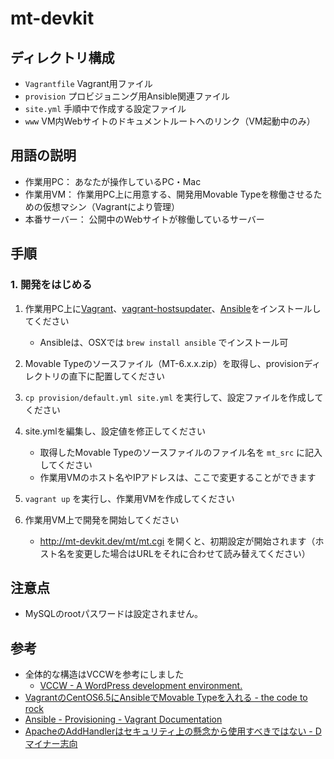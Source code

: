 # mt-devkit

## ディレクトリ構成

* `Vagrantfile` Vagrant用ファイル
* `provision` プロビジョニング用Ansible関連ファイル
* `site.yml` 手順中で作成する設定ファイル
* `www` VM内Webサイトのドキュメントルートへのリンク（VM起動中のみ）

## 用語の説明

* 作業用PC： あなたが操作しているPC・Mac
* 作業用VM： 作業用PC上に用意する、開発用Movable Typeを稼働させるための仮想マシン（Vagrantにより管理）
* 本番サーバー： 公開中のWebサイトが稼働しているサーバー

## 手順

### 1. 開発をはじめる

1. 作業用PC上に[Vagrant](https://www.vagrantup.com/)、[vagrant-hostsupdater](https://github.com/cogitatio/vagrant-hostsupdater)、[Ansible](http://www.ansible.com/)をインストールしてください
    * Ansibleは、OSXでは `brew install ansible` でインストール可

2. Movable Typeのソースファイル（MT-6.x.x.zip）を取得し、provisionディレクトリの直下に配置してください

3. `cp provision/default.yml site.yml` を実行して、設定ファイルを作成してください

4. site.ymlを編集し、設定値を修正してください
    * 取得したMovable Typeのソースファイルのファイル名を `mt_src` に記入してください
    * 作業用VMのホスト名やIPアドレスは、ここで変更することができます

5. `vagrant up` を実行し、作業用VMを作成してください

6. 作業用VM上で開発を開始してください
    * http://mt-devkit.dev/mt/mt.cgi を開くと、初期設定が開始されます（ホスト名を変更した場合はURLをそれに合わせて読み替えてください）

## 注意点

* MySQLのrootパスワードは設定されません。

## 参考

* 全体的な構造はVCCWを参考にしました
    * [VCCW - A WordPress development environment.](http://vccw.cc/)
* [VagrantのCentOS6.5にAnsibleでMovable Typeを入れる - the code to rock](http://note103.hateblo.jp/entry/2015/04/17/010528)
* [Ansible - Provisioning - Vagrant Documentation](http://docs.vagrantup.com/v2/provisioning/ansible.html)
* [ApacheのAddHandlerはセキュリティ上の懸念から使用すべきではない - Dマイナー志向](http://d.hatena.ne.jp/tmatsuu/20150221/1424531513)

